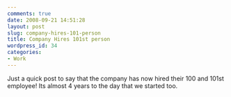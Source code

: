 ```yaml
---
comments: true
date: 2008-09-21 14:51:28
layout: post
slug: company-hires-101-person
title: Company Hires 101st person
wordpress_id: 34
categories:
- Work
---
```


Just a quick post to say that the company has now hired their 100 and 101st employee! Its almost 4 years to the day that we started too.
